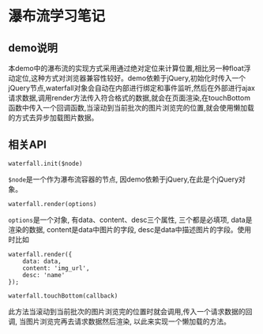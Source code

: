 # 瀑布流学习笔记

## demo说明
本demo中的瀑布流的实现方式采用通过绝对定位来计算位置,相比另一种float浮动定位,这种方式对浏览器兼容性较好。demo依赖于jQuery,初始化时传入一个jQuery节点,waterfall对象会自动在内部进行绑定和事件监听,然后在外部进行ajax请求数据,调用render方法传入符合格式的数据,就会在页面渲染,在touchBottom函数中传入一个回调函数,当滚动到当前批次的图片浏览完的位置,就会使用懒加载的方式去异步加载图片数据。

## 相关API

```
waterfall.init($node)
```
```$node```是一个作为瀑布流容器的节点, 因demo依赖于jQuery,在此是个jQuery对象。


```
waterfall.render(options)
```
```options```是一个对象, 有data、content、desc三个属性, 三个都是必填项, data是渲染的数据, content是data中图片的字段, desc是data中描述图片的字段。使用时比如
```
waterfall.render({
    data: data,
    content: 'img_url',
    desc: 'name'
});
```

```
waterfall.touchBottom(callback)
```
此方法当滚动到当前批次的图片浏览完的位置时就会调用,传入一个请求数据的回调, 当图片浏览完再去请求数据然后渲染, 以此来实现一个懒加载的方法。
